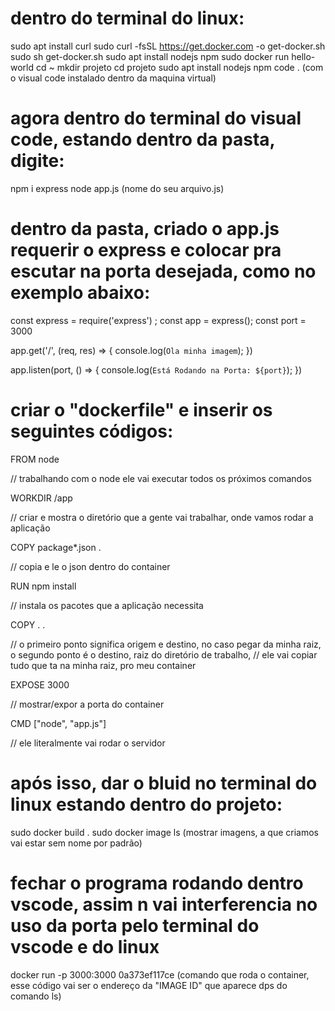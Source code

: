 # dentro do terminal do linux:
sudo apt install curl
sudo curl -fsSL https://get.docker.com -o get-docker.sh
sudo sh get-docker.sh
sudo apt install nodejs npm
sudo docker run hello-world
cd ~
mkdir projeto
cd projeto
sudo apt install nodejs npm
code . (com o visual code instalado dentro da maquina virtual)

# agora dentro do terminal do visual code, estando dentro da pasta, digite:
npm i express
node app.js (nome do seu arquivo.js)

# dentro da pasta, criado o app.js requerir o express e colocar pra escutar na porta desejada, como no exemplo abaixo:

const express = require('express') ;
const app = express();
const port = 3000

app.get('/', (req, res) => {
    console.log(`Ola minha imagem`);
})

app.listen(port, () => {
    console.log(`Está Rodando na Porta: ${port}`);
})

# criar o "dockerfile" e inserir os seguintes códigos:

FROM node

// trabalhando com o node ele vai executar todos os próximos comandos

WORKDIR /app

// criar e mostra o diretório que a gente vai trabalhar, onde vamos rodar a aplicação

COPY package*.json .

// copia e le o json dentro do container

RUN npm install

// instala os pacotes que a aplicação necessita

COPY . .

// o primeiro ponto significa origem e destino, no caso pegar da minha raiz, o segundo ponto é o destino, raiz do diretório de trabalho,
// ele vai copiar tudo que ta na minha raiz, pro meu container

EXPOSE 3000

// mostrar/expor a porta do container

CMD ["node", "app.js"]

// ele literalmente vai rodar o servidor

# após isso, dar o bluid no terminal do linux estando dentro do projeto:
sudo docker build .
sudo docker image ls (mostrar imagens, a que criamos vai estar sem nome por padrão)
# fechar o programa rodando dentro vscode, assim n vai interferencia no uso da porta pelo terminal do vscode e do linux
docker run -p 3000:3000 0a373ef117ce (comando que roda o container, esse código vai ser o endereço da "IMAGE ID" que aparece dps do comando ls)




